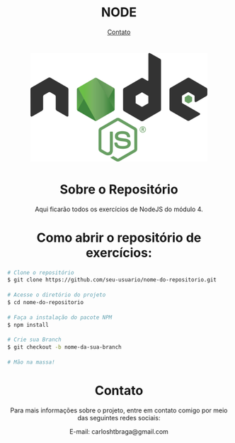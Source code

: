  <h1 align='center'>NODE</h1>
 <p align="center">
  <a href="#contato">Contato</a>
</p>
<h1 align='center'>
  <img src='https://github.com/carloshtbraga/BackEnd-Exercises-NodeJS/blob/main/1200px-Node.js_logo.svg.png?raw=true' width="400" heigth="400"/>
  
</h1>

<h1 align='center'>Sobre o Repositório</h1>


<p align='center'>Aqui ficarão todos os exercícios de NodeJS do módulo 4.</p>


<h1 align='center'>Como abrir o repositório de exercícios:</h1>



```bash
# Clone o repositório
$ git clone https://github.com/seu-usuario/nome-do-repositorio.git

# Acesse o diretório do projeto
$ cd nome-do-repositorio

# Faça a instalação do pacote NPM
$ npm install

# Crie sua Branch
$ git checkout -b nome-da-sua-branch

# Mão na massa!

```



<h1 align='center'>Contato</h1>


<p align='center'>Para mais informações sobre o projeto, entre em contato comigo por meio das seguintes redes sociais:</p>

<p align='center'>E-mail: carloshtbraga@gmail.com</p>
